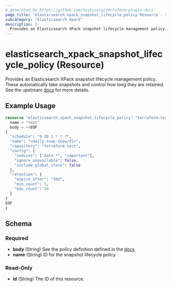 ```yaml
---
# generated by https://github.com/hashicorp/terraform-plugin-docs
page_title: "elasticsearch_xpack_snapshot_lifecycle_policy Resource - terraform-provider-elasticsearch"
subcategory: "Elasticsearch Xpack"
description: |-
  Provides an Elasticsearch XPack snapshot lifecycle management policy. These automatically take snapshots and control how long they are retained. See the upstream docs https://www.elastic.co/guide/en/elasticsearch/reference/current/snapshot-lifecycle-management-api.html for more details.
---
```


# elasticsearch_xpack_snapshot_lifecycle_policy (Resource)

Provides an Elasticsearch XPack snapshot lifecycle management policy. These automatically take snapshots and control how long they are retained. See the upstream [docs](https://www.elastic.co/guide/en/elasticsearch/reference/current/snapshot-lifecycle-management-api.html) for more details.

## Example Usage

```terraform
resource "elasticsearch_xpack_snapshot_lifecycle_policy" "terraform-test" {
  name = "test"
  body = <<EOF
{
  "schedule": "0 30 1 * * ?",
  "name": "<daily-snap-{now/d}>",
  "repository": "terraform-test",
  "config": {
    "indices": ["data-*", "important"],
    "ignore_unavailable": false,
    "include_global_state": false
  },
  "retention": {
    "expire_after": "30d",
    "min_count": 5,
    "max_count": 50
  }
}
EOF
}
```

<!-- schema generated by tfplugindocs -->
## Schema

### Required

- **body** (String) See the policy definition defined in the [docs](https://www.elastic.co/guide/en/elasticsearch/reference/current/slm-api-put-policy.html#slm-api-put-request-body)
- **name** (String) ID for the snapshot lifecycle policy

### Read-Only

- **id** (String) The ID of this resource.


